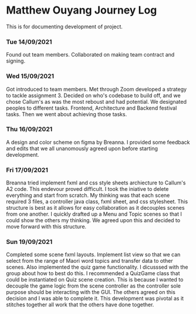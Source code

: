 # Matthew Ouyang Journey Log

This is for documenting development of project.


### Tue 14/09/2021
Found out team members. Collaborated on making team contract and signing.

### Wed 15/09/2021
Got introduced to team members. Met through Zoom developed a strategy to tackle assignment 3. Decided on who's codebase to build off, and we chose Callum's as was the most reboust and had potential. We designated peoples to different tasks. Frontend, Architecture and Backend festival tasks. Then we went about achieving those tasks.

### Thu 16/09/2021
A design and color scheme on figma by Breanna. I provided some feedback and edits that we all unanomously agreed upon before starting development.

### Fri 17/09/2021
Breanna tried implement fxml and css style sheets archiecture to Callum's A2 code. This endevour proved difficult. I took the iniative to delete everything and start from scratch. My thinking was that each scene required 3 files, a controller java class, fxml sheet, and css stylesheet. This structure is best as it allows for easy collaboration as it decouples scenes from one another. I quickly drafted up a Menu and Topic scenes so that I could show the others my thinking. We agreed upon this and decided to move forward with this structure.

### Sun 19/09/2021
Completed some scene fxml layouts. Implement list view so that we can select from the range of Maori word topics and transfer data to other scenes. Also implemented the quiz game functionality. I dicusssed with the group about how to best do this. I recommended a QuizGame class that could be instantiated on Quiz scene creation. This is because I wanted to decouple the game logic from the scene controller as the controller sole purpose should be interacting with the GUI. The others agreed on this decision and I was able to complete it. This development was pivotal as it stitches together all work that the others have done together.

